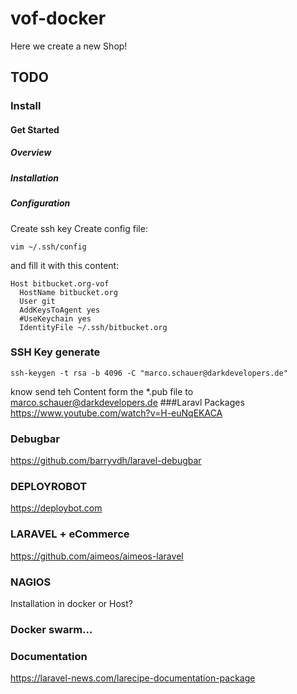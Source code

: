 # vof-docker
Here we create a new Shop!
## TODO
### Install
#### Get Started
##### Overview
##### Installation
##### Configuration
Create ssh key 
Create config file:

```vim ~/.ssh/config```

and fill it with this content:

```
Host bitbucket.org-vof
  HostName bitbucket.org
  User git
  AddKeysToAgent yes
  #UseKeychain yes
  IdentityFile ~/.ssh/bitbucket.org
``` 
### SSH Key generate
```
ssh-keygen -t rsa -b 4096 -C "marco.schauer@darkdevelopers.de"
```
know send teh Content form the *.pub file to marco.schauer@darkdevelopers.de
###Laravl Packages
https://www.youtube.com/watch?v=H-euNqEKACA
### Debugbar 
https://github.com/barryvdh/laravel-debugbar
### DEPLOYROBOT
https://deploybot.com
### LARAVEL + eCommerce
https://github.com/aimeos/aimeos-laravel
### NAGIOS
Installation in docker or Host?
### Docker swarm...
### Documentation
https://laravel-news.com/larecipe-documentation-package
